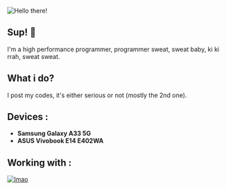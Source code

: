![Hello there!](https://raw.githubusercontent.com/nordixyz/nordixyz/refs/heads/main/banner.png)
## Sup! 👋
I'm a high performance programmer, programmer sweat, sweat baby, ki ki rrah, sweat sweat.

## What i do?
I post my codes, it's either serious or not (mostly the 2nd one).

## Devices :
- **Samsung Galaxy A33 5G**
- **ASUS Vivobook E14 E402WA**

## Working with :
[![lmao](https://skillicons.dev/icons?i=cpp)](https://skillicons.dev)
